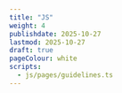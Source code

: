 ```yaml
---
title: "JS"
weight: 4
publishdate: 2025-10-27
lastmod: 2025-10-27
draft: true
pageColour: white
scripts:
  - js/pages/guidelines.ts
---
```

